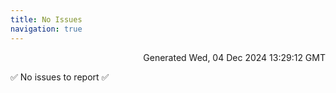 ```yaml
---
title: No Issues
navigation: true
---
```


<p style="text-align:right;color:#cccs">
Generated Wed, 04 Dec 2024 13:29:12 GMT
</p>
<p>✅ No issues to report ✅</p>




